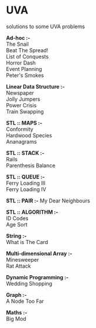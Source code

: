 UVA
===

solutions to some UVA problems

<b>Ad-hoc :-</b><br>
The Snail<br>
Beat The Spread!<br>
List of Conquests<br>
Horror Dash<br>
Event Planning<br>
Peter's Smokes<br>

<b>Linear Data Structure :-</b><br>
Newspaper<br>
Jolly Jumpers<br>
Power Crisis<br>
Train Swapping<br>

<b>STL :: MAPS :- </b><br>
Conformity <br>
Hardwood Species<br>
Ananagrams<br>

<b>STL :: STACK :- </b><br>
Rails <br>
Parenthesis Balance <br>

<b>STL :: QUEUE :- </b><br>
Ferry Loading III <br>
Ferry Loading IV <br>

<b>STL :: PAIR :-</b>
My Dear Neighbours<br>

<b>STL :: ALGORITHM :- </b><br>
ID Codes<br>
Age Sort<br>

<b>String :- </b><br>
What is The Card<br>

<b>Multi-dimensional Array :- </b><br>
Minesweeper<br>
Rat Attack<br>

<b>Dynamic Programming :- </b><br>
Wedding Shopping<br>

<b>Graph :- </b><br>
A Node Too Far<br>

<b>Maths :- </b><br>
Big Mod<br>

